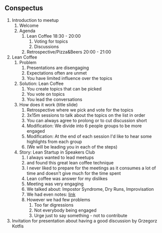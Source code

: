## Conspectus

1. Introduction to meetup
	1. Welcome
	2. Agenda
		1. Lean Coffee 18:30 - 20:00
			1. Voting for topics
			2. Discussions
		2. Retrospective/Pizza&Beers 20:00 - 21:00
2. Lean Coffee
	1. Problem
		1. Presentations are disengaging
		2. Expectations often are unmet
		3. You have limited influence over the topics
	2. Solution: Lean Coffee
		1. You create topics that can be picked
		2. You vote on topics
		3. You lead the conversations
	3. How does it work (title slide)
		1. Retrospective where we pick and vote for the topics
		2. 3x15m sessions to talk about the topics on the list in order
		3. You can always agree to prolong or to cut discussion short
		4. Modification: We divide into 6 people groups to be more engaged
		5. Modification: At the end of each session I'd like to hear some highlights from each group
		6. (We will be leading you in each of the steps)
	4. Story: Lean Startup in Speakers Club
		1. I always wanted to lead meetups
		2. and found this great lean coffee technique
		3. I never liked to prepare for the meetings as it consumes a lot of time and doesn't give much for the time spent
		4. Lean coffee was answer for my dislikes
		5. Meeting was very engaging
		6. We talked about: Impostor Syndrome, Dry Runs, Improvisation
		7. We had even notes: [link](https://wiki.hsp.sh/hs-speakers-meetup)
		8. However we had few problems
			1. Too far digressions
			2. Not everybody being engaged
			3. Urge just to say something - not to contribute
3.  Invitation for presentation about having a good discussion by Grzegorz Kotfis